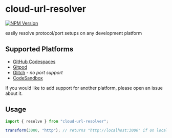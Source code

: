 # cloud-url-resolver

[![NPM Version](https://img.shields.io/npm/v/cloud-url-resolver)](https://npmjs.com/package/cloud-url-resolver)

easily resolve protocol/port setups on any development platform

## Supported Platforms

- [GitHub Codespaces](https://github.com/features/codespaces)
- [Gitpod](https://www.gitpod.io/)
- [Glitch](https://glitch.com/) - _no port support_
- [CodeSandbox](https://codesandbox.io)

If you would like to add support for another platform, please open an issue about it.

## Usage

```ts
import { resolve } from "cloud-url-resolver";

transform(3000, "http"); // returns "http://localhost:3000" if on localhost; otherwise, returns the transformed for the current platform
```

